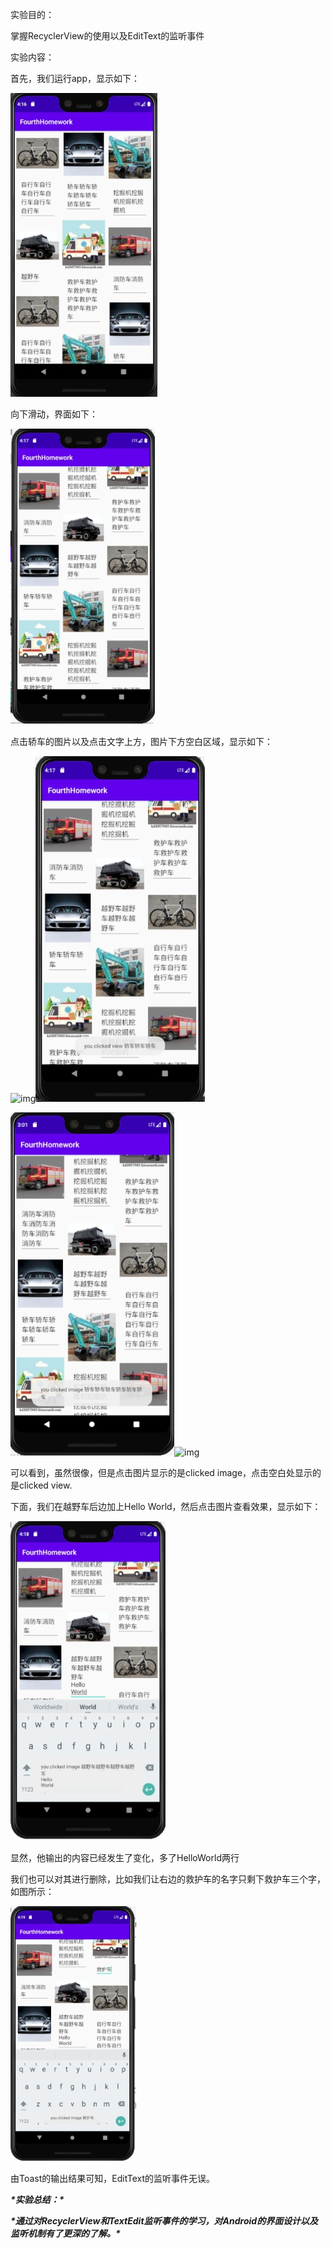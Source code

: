 实验目的：

掌握RecyclerView的使用以及EditText的监听事件

实验内容：

首先，我们运行app，显示如下：

![img](实验报告四.assets/wps1.jpg) 

向下滑动，界面如下：

![img](实验报告四.assets/wps2.jpg) 

点击轿车的图片以及点击文字上方，图片下方空白区域，显示如下：

![img](file:///C:\Users\ADMINI~1\AppData\Local\Temp\ksohtml14060\wps3.jpg)![img](实验报告四.assets/wps4.jpg) 

![img](实验报告四.assets/wps5.jpg)![img](file:///C:\Users\ADMINI~1\AppData\Local\Temp\ksohtml14060\wps6.jpg) 

可以看到，虽然很像，但是点击图片显示的是clicked image，点击空白处显示的是clicked view.

下面，我们在越野车后边加上Hello World，然后点击图片查看效果，显示如下：

![img](实验报告四.assets/wps7.jpg) 

显然，他输出的内容已经发生了变化，多了HelloWorld两行

我们也可以对其进行删除，比如我们让右边的救护车的名字只剩下救护车三个字，如图所示：

![img](实验报告四.assets/wps8.jpg) 

由Toast的输出结果可知，EditText的监听事件无误。

***\*实验总结：\****

***\*通过对RecyclerView和TextEdit监听事件的学习，对Android的界面设计以及监听机制有了更深的了解。\****